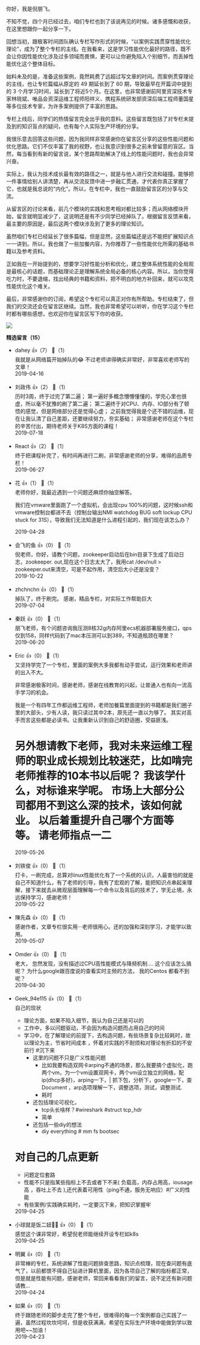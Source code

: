 你好，我是倪朋飞。

不知不觉，四个月已经过去，咱们专栏也到了该说再见的时候。诸多感慨和收获，在这里想跟你一起分享一下。

回想当初，跟极客时间团队确认专栏写作形式的时候，“以案例实践贯穿性能优化理论”，成为了整个专栏的主线。在我看来，这是学习性能优化最好的路径，既不会让你因性能优化涉及过多领域而畏惧，更可以让你避免陷入个别细节，而丢掉性能优化这个整体目标。

始料未及的是，准备这些案例，竟然耗费了远超过写文章的时间。而案例贯穿理论的主线，也让专栏篇幅从原定的 49 期延长到了 60 期，导致最早在开篇词中提到的 3 个月学习时间，延长到了将近5个月。在这里，也非常感谢前阿里资深技术专家林晓斌、唯品会资深运维工程师阳祥义、携程系统研发部资深后端工程师董国星等多位技术专家，为许多案例提供了丰富的思路。

专栏上线后，同学们的热情留言完全出乎我的意料。这些留言既包括了对专栏未提及到的知识盲点的疑问，也有每个人实际生产环境的分享。

我很乐意去回答这些问题，因为我同样非常感谢你在留言区分享的这些性能问题和优化思路。它们不仅丰富了我的视野，也让我意识到很多之前未曾留意的盲区。当然，每当看到有新的留言说，某个思路帮助解决了线上的性能问题时，我也会异常兴奋。

实际上，我认为技术成长最有效的路径之一，就是与他人进行交流和碰撞。能够把一件事情给别人讲清楚，再从交流反馈中进一步融汇贯通，才代表你真正掌握了它，也就是我总说的“内化”。所以，在专栏中，我也一直鼓励留言区的分享与交流。

从留言区的讨论来看，前几个模块的实践和思考相对都比较多；而从网络模块开始，留言就明显减少了，这说明还是有不少同学已经掉队了。根据留言反馈来看，最主要的原因是，最后这两个模块涉及到了更多的理论知识。

虽然咱们专栏已经延长了很多篇幅，但是显然，这些篇幅还是远不能把扩展知识点一一讲到。所以，我也做了一些加餐内容，为你推荐了一些性能优化所需的基础书籍以及参考资料。

正如我在一开始提到的，想要学习好性能分析和优化，建立整体系统性能的全局观是最核心的话题，而基础理论正是理解系统全局必备的核心内容。所以，当你觉得吃力时，不要退缩，找出经典的书籍和资料，把不明白的地方补回来，就可以攻克性能优化这个难关。

最后，非常感谢你的订阅，希望这个专栏可以真正对你有所帮助。专栏结束了，但我们的交流还会在留言区继续。当然，我也非常希望可以听听，你在学习这个专栏时都有哪些感想，也欢迎你在留言区写下你的收获。

[![](https://static001.geekbang.org/resource/image/af/b2/af60e7099d1d2fac6cc6e9e2f38b69b2.jpg?wh=1142%2A801)](https://wj.qq.com/s2/3525027/15e5/)
<div><strong>精选留言（15）</strong></div><ul>
<li><span>dahey</span> 👍（7） 💬（1）<div>我就是从网络篇开始掉队的😂 不过老师讲得确实非常好，非常喜欢老师写的文章！</div>2019-04-16</li><br/><li><span>刘政伟</span> 👍（2） 💬（1）<div>历时3周，终于过完了第二遍；
第一遍好多概念懵懵懂懂的，学完心里也很虚，所以毫不犹豫的刷了第二遍；
第二遍终于对CPU、内存、IO部分有了顿悟的感觉，但是网络部分还是觉得心虚；
之前我觉得我是个还不错的运维，现在让我认清了自己差距，还要继续努力，夯实基础；
非常感谢老师在这个专栏的辛苦付出，期待老师关于K8S方面的课程！</div>2019-07-18</li><br/><li><span>React</span> 👍（2） 💬（1）<div>终于把课程补完了，有时间再进行二刷，非常感谢老师的分享，难得的品质专栏！</div>2019-06-27</li><br/><li><span>花</span> 👍（1） 💬（1）<div>老师你好，我最近遇到一个问题还麻烦你抽空解答。

我们在vmware里面跑了一个虚拟机，会出现cpu 100%的问题，这时候ssh和vmware控制台都进不去（控制台输出NMI watchdog BUG soft lockup CPU stuck for 31S），导致我们无法知道是什么进程引起的，我们现在该怎么办？</div>2019-04-28</li><br/><li><span>会飞的鱼</span> 👍（0） 💬（1）<div>倪老师，你好，请教个问题，zookeeper启动后在bin目录下生成了启动日志，zookeeper. out,现在这个日志太大了，我用cat &#47;dev&#47;null &gt; zookeeper.out来清空，可是不起作用，清空后大小还是没变？</div>2019-10-22</li><br/><li><span>zhchnchn</span> 👍（0） 💬（1）<div>掉队了，终于刷完。
感谢，精品专栏，对实际工作帮助巨大</div>2019-07-04</li><br/><li><span>秦跃</span> 👍（0） 💬（1）<div>朋飞老师，有个问题咨询我压测8核32g内存阿里ecs机器部署服务接口，qps仅到158，同样代码到了mac本压测可以到389，不知道瓶颈在哪里？</div>2019-06-20</li><br/><li><span>Eric</span> 👍（0） 💬（1）<div>又坚持学完了一个专栏，里面的案例大多我都有动手尝试，运行效果和老师讲的出入不大。

非常感谢极客时间，感谢老师，感谢在线教育的兴起，让普通人也有向一流高手学习的机会。

我是一个有四年工作都运维工程师，老师加餐篇里面提到的书籍都是我们圈子里的大部头，少有人读，我只读过其中2本，原先还一直以为够了。 其实对高手而言这些都是必读书。让我重新认识到自己的舒适圈，受益匪浅。

另外想请教下老师，我对未来运维工程师的职业成长规划比较迷茫，比如啃完老师推荐的10本书以后呢？ 我该学什么，对标谁来学呢。 市场上大部分公司都用不到这么深的技术，该如何就业。 以后着重提升自己哪个方面等等。 请老师指点一二</div>2019-05-26</li><br/><li><span>刘铁俊</span> 👍（0） 💬（1）<div>打卡，一刷完成，总算对linux性能优化有了一个系统的认识，人最害怕的就是自己不知道什么，有了老师的引导，我有了宏观的了解，能把知识点串起来理解，接下来就去从微观层面理解每一个命令以及背后的技术了，学无止境，永远保持学习，感谢老师！</div>2019-05-22</li><br/><li><span>陳先森</span> 👍（0） 💬（1）<div>感谢作者，文章专栏很实用···老师很用心。还的加强和深刻学习，才能学以致用。</div>2019-05-07</li><br/><li><span>Omder</span> 👍（0） 💬（1）<div>老大， 忽然发现，没有描述过CPU高性能模式与降频机制.... 这个应该怎么搞呢？ 为什么google跟百度说的查看实时主频的方法， 我的Centos 都看不到呢？ </div>2019-04-30</li><br/><li><span>Geek_94e115</span> 👍（0） 💬（1）<div>自己的现状
===
- 理论方面，如果不陷入细节，我认为自己还是可以的 
- 工作中，多以问题驱动，不会因为构造问题而占用自己的时间   
- 学习中，在了解理论的前提下，去构造问题，有些场景复杂比较耗时，故以理论为主，节省时间成本 ，怀着对实践的不耐烦和对理论有折扣的不安前行 #沉下来
	- 这里的问题不只是广义性能问题 
		- 比如我要构造双网卡arping不通的场景，那么我要搞个虚拟化，跑两个vm，为一个vm设置双网卡，两个vm设立独立的网络，配ip(dhcp多好)，arping一下，| 抓下包，分析下，google一下，查 Document ，arp选项理解一下，调整选项，测试，调整测试.
		- 耗时 
	- 还包括理论可视化，
		- tcp头长啥样？#wireshark #struct tcp_hdr 
		- 简单
	- 还包括一些diy的想法
		- diy everything # mm fs bootsec 
		
对自己的几点更新
===
- 问题定位套路
- 性能不只是指某些指标上不去或者下不来( 负载高，内存占用高，iousage高 ，吞吐上不去 ),还代表着可用性（ping不通，服务无响应）#广义的性能
- 有些案例&#47;实践确实耗时，一定要沉下来，把知识掌握牢  
</div>2019-04-25</li><br/><li><span>小球就是饭二妞🐷🐷</span> 👍（0） 💬（1）<div>感觉这个课非常好，希望倪老师能继续开设专栏如k8s</div>2019-04-25</li><br/><li><span>明翼</span> 👍（0） 💬（1）<div>非常棒的专栏，系统讲解了性能问题排查思路，知识点梳理，现在查问题有底气了，以前都恨不得自己钻进计算机里面，因为各项自己了解的指标都正常，但是就是性能有问题，感谢老师，常回来看看我们的留言，说不定还有新问题请教…</div>2019-04-24</li><br/><li><span>如果</span> 👍（0） 💬（1）<div>终于跟随老师的脚步走完了整个专栏，很难得的每一个案例都自己实践了一遍，虽然过程坎坎坷坷，但是收获满满，希望在实际生产环境中能做到学以致用吧~~加油！</div>2019-04-23</li><br/>
</ul>